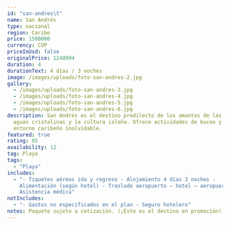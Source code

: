 ```yaml
---
id: "san-andres\t"
name: San Andrés
type: nacional
region: Caribe
price: 1500000
currency: COP
priceInUsd: false
originalPrice: 1248994
duration: 4
durationText: 4 días / 3 noches
image: /images/uploads/foto-san-andres-2.jpg
gallery:
  - /images/uploads/foto-san-andres-3.jpg
  - /images/uploads/foto-san-andres-4.jpg
  - /images/uploads/foto-san-andres-5.jpg
  - /images/uploads/foto-san-andres-6.jpg
description: San Andrés es el destino predilecto de los amantes de las playas de
  aguas cristalinas y la cultura isleña. Ofrece actividades de buceo y un
  entorno caribeño inolvidable.
featured: true
rating: 95
availability: 12
tag: Playa
tags:
  - "Playa"
includes:
  - "- Tiquetes aéreos ida y regreso - Alojamiento 4 días 3 noches -
    Alimentación (según hotel) - Traslado aeropuerto – hotel – aeropuerto -
    Asistencia médica"
notIncludes:
  - "- Gastos no especificados en el plan - Seguro hotelero"
notes: Paquete sujeto a cotización. (¡Este es el destino en promoción!)
---
```

